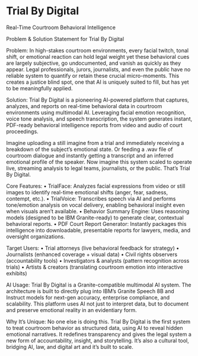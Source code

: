# Trial By Digital
Real-Time Courtroom Behavioral Intelligence

Problem & Solution Statement for Trial By Digital

Problem:
In high-stakes courtroom environments, every facial twitch, tonal shift, or emotional reaction can hold legal weight yet these behavioral cues are largely subjective, go undocumented, and vanish as quickly as they appear. Legal professionals, jurors, journalists, and even the public have no reliable system to quantify or retain these crucial micro-moments. This creates a justice blind spot, one that AI is uniquely suited to fill, but has yet to be meaningfully applied.

Solution:
Trial By Digital is a pioneering AI-powered platform that captures, analyzes, and reports on real-time behavioral data in courtroom environments using multimodal AI. Leveraging facial emotion recognition, voice tone analysis, and speech transcription, the system generates instant, PDF-ready behavioral intelligence reports from video and audio of court proceedings.

Imagine uploading a still imagine from a trial and immediately receiving a breakdown of the subject’s emotional state. Or feeding a .wav file of courtroom dialogue and instantly getting a transcript and an inferred emotional profile of the speaker. Now imagine this system scaled to operate live, streaming analysis to legal teams, journalists, or the public. That’s Trial By Digital.

Core Features:
	•	TrialFace: Analyzes facial expressions from video or still images to identify real-time emotional shifts (anger, fear, sadness, contempt, etc.).
	•	TrialVoice: Transcribes speech via AI and performs tone/emotion analysis on vocal delivery, enabling behavioral insight even when visuals aren’t available.
	•	Behavior Summary Engine: Uses reasoning models (designed to be IBM Granite-ready) to generate clear, contextual behavioral reports.
	•	PDF Court Report Generator: Instantly packages this intelligence into downloadable, presentable reports for lawyers, media, and oversight organizations.

Target Users:
	•	Trial attorneys (live behavioral feedback for strategy)
	•	Journalists (enhanced coverage + visual data)
	•	Civil rights observers (accountability tools)
	•	Investigators & analysts (pattern recognition across trials)
	•	Artists & creators (translating courtroom emotion into interactive 			exhibits)

AI Usage:
Trial By Digital is a Granite-compatible multimodal AI system. The architecture is built to directly plug into IBM’s Granite Speech 8B and Instruct models for next-gen accuracy, enterprise compliance, and scalability. This platform uses AI not just to interpret data, but to document and preserve emotional reality in an evidentiary form.

Why It’s Unique:
No one else is doing this. Trial By Digital is the first system to treat courtroom behavior as structured data, using AI to reveal hidden emotional narratives. It redefines transparency and gives the legal system a new form of accountability, insight, and storytelling. It’s also a cultural tool, bridging AI, law, and digital art and it’s built to scale.
